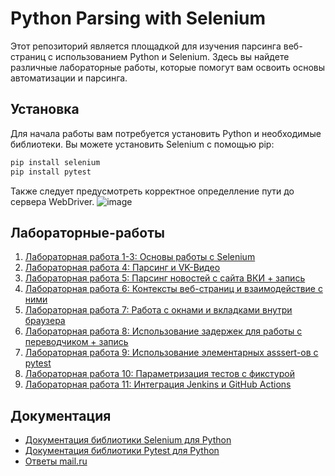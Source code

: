 # Python Parsing with Selenium

Этот репозиторий является площадкой для изучения парсинга веб-страниц с использованием Python и Selenium. Здесь вы найдете различные лабораторные работы, которые помогут вам освоить основы автоматизации и парсинга.

## Установка

Для начала работы вам потребуется установить Python и необходимые библиотеки. Вы можете установить Selenium с помощью pip:

```bash
pip install selenium
pip install pytest
```

Также следует предусмотреть корректное определление пути до сервера WebDriver.
![image](https://github.com/user-attachments/assets/8c1764cd-c094-48b9-a5fd-2f7aa18940ab)

## Лабораторные-работы

1. [Лабораторная работа 1-3: Основы работы с Selenium](https://github.com/DonutsEmperor/Python-parsing-with-selenium/tree/main/lab1-3)
2. [Лабораторная работа 4: Парсинг и VK-Видео](https://github.com/DonutsEmperor/Python-parsing-with-selenium/tree/main/lab4)
3. [Лабораторная работа 5: Парсинг новостей с сайта ВКИ + запись](https://github.com/DonutsEmperor/Python-parsing-with-selenium/tree/main/lab5)
4. [Лабораторная работа 6: Контексты веб-страниц и взаимодействие с ними](https://github.com/DonutsEmperor/Python-parsing-with-selenium/tree/main/lab6)
5. [Лабораторная работа 7: Работа с окнами и вкладками внутри браузера](https://github.com/DonutsEmperor/Python-parsing-with-selenium/tree/main/lab7)
6. [Лабораторная работа 8: Использование задержек для работы с переводчиком + запись](https://github.com/DonutsEmperor/Python-parsing-with-selenium/tree/main/lab8)
7. [Лабораторная работа 9: Использование элементарных asssert-ов с pytest](https://github.com/DonutsEmperor/Python-parsing-with-selenium/tree/main/lab9)
8. [Лабораторная работа 10: Параметризация тестов с фикстурой](https://github.com/DonutsEmperor/Python-parsing-with-selenium/tree/main/lab=10)
9. [Лабораторная работа 11: Интеграция Jenkins и GitHub Actions](https://github.com/DonutsEmperor/Python-parsing-with-selenium/tree/main/lab=11)

## Документация

- [Документация библиотики Selenium для Python](https://selenium-python.readthedocs.io/)
- [Документация библиотики Pytest для Python](https://pytest-docs-ru.readthedocs.io/ru/latest/getting-started.html)
- [Ответы mail.ru](https://stackoverflow.com/search?q=%5Bpython%5D+and+%5Bselenium%5D)




